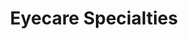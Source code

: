 ---
title: "Eyecare Specialties"
url: /lincoln/eyecare-specialties-pine-lake-road/
shop: optician
---